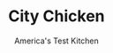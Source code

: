 ---
layout: ../../layouts/MarkdownPostLayout.astro
title: City Chicken
author: America's Test Kitchen
pubDate: 2023-03-15
description: "When it’s “city chicken.” These fried pork skewers were once meant to mimic pricier chicken.  Today, no make-believe is necessary—they just taste great."
image_url: https://res.cloudinary.com/hksqkdlah/image/upload/ar_1:1,c_fill,dpr_2.0,f_auto,fl_lossy.progressive.strip_profile,g_faces:auto,q_auto:low,w_344/10338_sfs-citychicken-28
tags: ["Main Courses","Pork"]
calories: 7010
protein: 26
carbohydrates: 14
fats: 
fiber: 
ingredients: ["1 1/2 teaspoons, salt","1 1/2 teaspoons, garlic powder","1 teaspoon, pepper","3/4 teaspoon, dried thyme","1/4 teaspoon, cayenne pepper","1 (3-pound), boneless pork butt roast, trimmed and cut into 1-inch pieces","1/2 cup, all-purpose flour","2 , large eggs","2 tablespoons, water","1 1/4 cups, panko bread crumbs","2 cups, vegetable oil","1 cup, sour cream","1 tablespoon, minced fresh dill","1 1/2 teaspoons, lemon juice","1 , garlic clove, minced",", Salt and pepper"]
serves: 8
time: "2 hours"
instructions: ["FOR THE CITY CHICKEN: Combine salt, garlic powder, pepper, thyme, and cayenne in medium bowl. Add pork and toss to coat thoroughly with spice mixture. Thread pork onto 8 (6-inch) bamboo skewers (6 to 8 pieces per skewer). (Skewers can be prepared up to 24 hours in advance.)","Adjust oven rack to middle position and heat oven to 325 degrees. Place wire rack inside rimmed baking sheet. Place flour in shallow dish. Whisk eggs and water together in second shallow dish. Place panko in third shallow dish. Working with 1 skewer at a time, dredge in flour, dip in egg, then coat with panko, pressing to adhere.","Heat oil in Dutch oven over medium heat to 350 degrees. Working with 4 skewers at a time, fry first side until golden brown, about 2 minutes. Flip skewers and continue to fry until golden brown on second side, about 2 minutes longer. Transfer to prepared wire rack. Repeat with remaining skewers. Transfer to oven and bake until pork is tender, about 1 hour. Place skewers on platter and let rest for 5 to 10 minutes.","FOR THE SOUR CREAM-DILL SAUCE: Meanwhile, whisk all ingredients together in bowl and season with salt and pepper to taste. Serve sauce with skewers."]
nutrition: ["505 mg Potassium","317 mg Phosphorus","87 mg Calcium","2 mg Iron","35 mg Magnesium","678 mg Sodium","4 mg Zinc","79 g Fat","6 mg Niacin (B3)","48 g Monounsaturated","12 g Polyunsaturated","1 µg Vitamin D","141 mg Cholesterol","13 g Saturated","12 µg Folic acid","11 µg Folate (food)","1 g Sugars","4 µg Vitamin K","126 g Water","14 g Carbs","31 µg Folate equivalent (total)","26 g Protein","12 mg Vitamin E","1 µg Vitamin B12","75 µg Vitamin A","876 kcal Energy","7010 calories"]
notes: "You will need eight (6-inch) bamboo skewers. If you can’t find them, trim longer ones or the skewered meat won’t fit in the pot for frying. Pork butt roast may be labeled Boston butt. You can make the sauce and trim, season, and skewer the meat a day in advance."
---